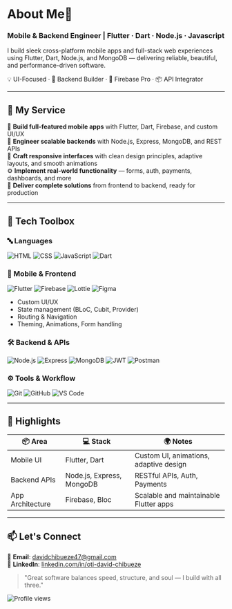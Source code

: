 # About Me💫
### Mobile & Backend Engineer | Flutter · Dart · Node.js · Javascript

I build sleek cross-platform mobile apps and full-stack web experiences using Flutter, Dart, Node.js, and MongoDB — delivering reliable, beautiful, and performance-driven software.

💡 UI-Focused · 🔧 Backend Builder · 🧱 Firebase Pro · 📦 API Integrator

---

## 🎁 My Service

📱 **Build full-featured mobile apps** with Flutter, Dart, Firebase, and custom UI/UX  
🧠 **Engineer scalable backends** with Node.js, Express, MongoDB, and REST APIs  
🎨 **Craft responsive interfaces** with clean design principles, adaptive layouts, and smooth animations  
⚙️ **Implement real-world functionality** — forms, auth, payments, dashboards, and more  
🚀 **Deliver complete solutions** from frontend to backend, ready for production

---

## 🧰 Tech Toolbox

### 🔤 Languages  
![HTML](https://img.shields.io/badge/-HTML5-E34F26?logo=html5&logoColor=fff)
![CSS](https://img.shields.io/badge/-CSS3-1572B6?logo=css3&logoColor=fff)
![JavaScript](https://img.shields.io/badge/-JavaScript-F7DF1E?logo=javascript&logoColor=000)
![Dart](https://img.shields.io/badge/-Dart-0175C2?logo=dart&logoColor=fff)

### 📱 Mobile & Frontend  
![Flutter](https://img.shields.io/badge/-Flutter-02569B?logo=flutter&logoColor=white)
![Firebase](https://img.shields.io/badge/-Firebase-FFCA28?logo=firebase&logoColor=000)
![Lottie](https://img.shields.io/badge/-Lottie-00BCD4?logo=lottie&logoColor=fff)
![Figma](https://img.shields.io/badge/-Figma-F24E1E?logo=figma&logoColor=fff)

- Custom UI/UX  
- State management (BLoC, Cubit, Provider)  
- Routing & Navigation  
- Theming, Animations, Form handling

### 🛠️ Backend & APIs  
![Node.js](https://img.shields.io/badge/-Node.js-339933?logo=node.js&logoColor=fff)
![Express](https://img.shields.io/badge/-Express-000000?logo=express&logoColor=fff)
![MongoDB](https://img.shields.io/badge/-MongoDB-47A248?logo=mongodb&logoColor=fff)
![JWT](https://img.shields.io/badge/-JWT-000000?logo=jsonwebtokens&logoColor=fff)
![Postman](https://img.shields.io/badge/-Postman-FF6C37?logo=postman&logoColor=fff)

### ⚙️ Tools & Workflow  
![Git](https://img.shields.io/badge/-Git-F05032?logo=git&logoColor=fff)
![GitHub](https://img.shields.io/badge/-GitHub-181717?logo=github&logoColor=fff)
![VS Code](https://img.shields.io/badge/-VS_Code-007ACC?logo=visual-studio-code&logoColor=fff)

---

## 🧠 Highlights

| 📦 Area | 💻 Stack | 🌍 Notes |
|--------|---------|--------|
| Mobile UI | Flutter, Dart | Custom UI, animations, adaptive design |
| Backend APIs | Node.js, Express, MongoDB | RESTful APIs, Auth, Payments |
| App Architecture | Firebase, Bloc | Scalable and maintainable Flutter apps |

---

## 📫 Let's Connect

📧 **Email**: [davidchibueze47@gmail.com](mailto:davidchibueze47@gmail.com)  
💼 **LinkedIn**: [linkedin.com/in/oti-david-chibueze](https://linkedin.com/in/oti-david-chibueze)

> "Great software balances speed, structure, and soul — I build with all three."

![Profile views](https://komarev.com/ghpvc/?username=davidchibueze&color=blue&style=flat)
